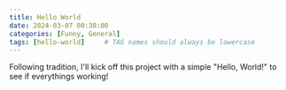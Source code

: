 ```yaml
---
title: Hello World
date: 2024-03-07 00:30:00
categories: [Funny, General]
tags: [hello-world]     # TAG names should always be lowercase
---
```


Following tradition, I'll kick off this project with a simple "Hello, World!" to see if everythings working! 